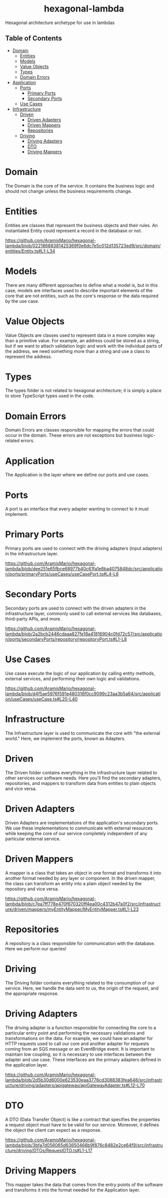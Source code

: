 <h1 align="center"> hexagonal-lambda </h1>
Hexagonal architecture archetype for use in lambdas

## Table of Contents
- [Domain](#Domain)
    - [Entities](#Entities)
    - [Models](#Models)
    - [Value Objects](#value-objects)
    - [Types](#Types)
    - [Domain Errors](#domain-errors)
- [Application](#Application)
    - [Ports](#Ports)
        - [Primary Ports](#primary-ports)
        - [Secondary Ports](#secondary-ports)
    - [Use Cases](#UseCases)
- [Infrastructure](#Infrastructure)
    - [Driven](#Driven)
        - [Driven Adapters](#driven-adapters)
        - [Driven Mappers](#driven-mappers)
        - [Repositories](#Repositories)
    - [Driving](#Driving)
        - [Driving Adapters](#driving-adapters)
        - [DTO](#DTO)
        - [Driving Mappers](#driving-mappers)

# Domain
The Domain is the core of the service. It contains the business logic and should not change unless the business requirements change.

# Entities
Entities are classes that represent the business objects and their rules. An instantiated Entity could represent a record in the database or not.

https://github.com/AramisMario/hexagonal-lambda/blob/02218688381425369f0e6dc7e5c012d135723ed9/src/domain/entities/Entity.ts#L1-L34

# Models
There are many different approaches to define what a model is, but in this case, models are interfaces used to describe important elements of the core that are not entities, such as the core's response or the data required by the use case.

# Value Objects
Value Objects are classes used to represent data in a more complex way than a primitive value. For example, an address could be stored as a string, but if we want to attach validation logic and work with the individual parts of the address, we need something more than a string and use a class to represent the address.

# Types
The types folder is not related to hexagonal architecture; it is simply a place to store TypeScript types used in the code.

# Domain Errors
Domain Errors are classes responsible for mapping the errors that could occur in the domain. These errors are not exceptions but business logic-related errors.

# Application
The Application is the layer where we define our ports and use cases.

# Ports
A port is an interface that every adapter wanting to connect to it must implement.

# Primary Ports
Primary ports are used to connect with the driving adapters (input adapters) in the infrastructure layer.

https://github.com/AramisMario/hexagonal-lambda/blob/dee251e65fbce68977b40c61fa1e8ba4075848dc/src/application/ports/primaryPorts/useCases/useCasePort.ts#L4-L6

# Secondary Ports
Secondary ports are used to connect with the driven adapters in the infrastructure layer, commonly used to call external services like databases, third-party APIs, and more.

https://github.com/AramisMario/hexagonal-lambda/blob/2a2bcb2446cdaaa827fe18a41816904c0fd72c57/src/application/ports/secondaryPorts/repository/repositoryPort.ts#L1-L8

# Use Cases
Use cases execute the logic of our application by calling entity methods, external services, and performing their own logic and validations.

https://github.com/AramisMario/hexagonal-lambda/blob/d4f5ae5976f591e480316f0cc9099c23aa3b5a64/src/application/useCases/useCase.ts#L20-L40

# Infrastructure
The Infrastructure layer is used to communicate the core with "the external world." Here, we implement the ports, known as Adapters.

# Driven
The Driven folder contains everything in the infrastructure layer related to other services our software needs. Here you'll find the secondary adapters, repositories, and mappers to transform data from entities to plain objects and vice versa.

# Driven Adapters
Driven Adapters are implementations of the application's secondary ports. We use these implementations to communicate with external resources while keeping the core of our service completely independent of any particular external service.

# Driven Mappers
A mapper is a class that takes an object in one format and transforms it into another format needed by any layer or component. In the driven mapper, the class can transform an entity into a plain object needed by the repository and vice versa.

https://github.com/AramisMario/hexagonal-lambda/blob/c7ea7ff778e470f670320ff4ea00c4312b47a0f2/src/infrastructure/driven/mappers/myEntityMapper/MyEntityMapper.ts#L1-L23

# Repositories
A repository is a class responsible for communication with the database. Here we perform our queries!

# Driving
The Driving folder contains everything related to the consumption of our service. Here, we handle the data sent to us, the origin of the request, and the appropriate response.

# Driving Adapters
The driving adapter is a function responsible for connecting the core to a particular entry point and performing the necessary validations and transformations on the data. For example, we could have an adapter for HTTP requests used to call our core and another adapter for requests coming from an SQS message or an EventBridge event. It is important to maintain low coupling, so it is necessary to use interfaces between the adapter and use case. These interfaces are the primary adapters defined in the application layer.

https://github.com/AramisMario/hexagonal-lambda/blob/2d5b30d6000e623530eaa3776cd3088383fea648/src/infrastructure/driving/adapters/apigateway/apiGatewayAdapter.ts#L12-L70

# DTO
A DTO (Data Transfer Object) is like a contract that specifies the properties a request object must have to be valid for our service. Moreover, it defines the object the client can expect as a response.

https://github.com/AramisMario/hexagonal-lambda/blob/3bfa7d056065d63650468b9f876c8482e2ce64f9/src/infrastructure/driving/DTOs/RequestDTO.ts#L1-L17

# Driving Mappers
This mapper takes the data that comes from the entry points of the software and transforms it into the format needed for the Application layer.

